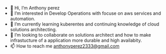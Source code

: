 - 👋 Hi, I’m Anthony perez
- 👀 I’m interested in Develop Operations with focuse on aws services and automation. 
- 🌱 I’m currently learning kuberentes and continuing knowledge of cloud solutions architecting.
- 💞️ I’m looking to collaborate on solutions architect and how to make infrastucture of a application more durable and high availabity.
- 📫 How to reach me anthonyperez2333@gmail.com

<!---
Ant-20/Ant-20 is a ✨ special ✨ repository because its `README.md` (this file) appears on your GitHub profile.
You can click the Preview link to take a look at your changes.
--->
